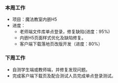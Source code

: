 ### 本周工作
* 项目：魔法教室内嵌H5
* 进度：
    * 老师端文件库单点登录，修复缺陷(进度：95%)
    * 内嵌H5页面样式优化及缺陷修复。
    * 客户端下载落地页改版开发（进度：80%）

### 下周工作
* 自测学生端或教师端，并修复发现问题。
* 完成客户端下载页及配合测试人员完成单点登录测试。